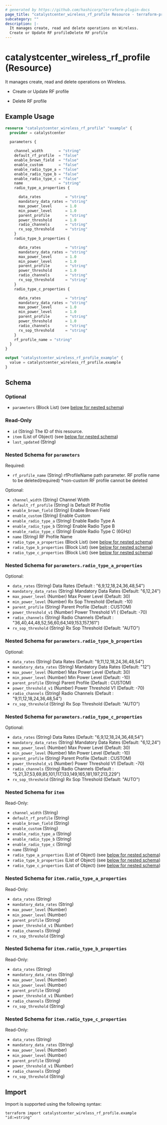 ```yaml
---
# generated by https://github.com/hashicorp/terraform-plugin-docs
page_title: "catalystcenter_wireless_rf_profile Resource - terraform-provider-catalystcenter"
subcategory: ""
description: |-
  It manages create, read and delete operations on Wireless.
  Create or Update RF profileDelete RF profile
---
```


# catalystcenter_wireless_rf_profile (Resource)

It manages create, read and delete operations on Wireless.

- Create or Update RF profile

- Delete RF profile

## Example Usage

```terraform
resource "catalystcenter_wireless_rf_profile" "example" {
  provider = catalystcenter
 
  parameters {

    channel_width       = "string"
    default_rf_profile  = "false"
    enable_brown_field  = "false"
    enable_custom       = "false"
    enable_radio_type_a = "false"
    enable_radio_type_b = "false"
    enable_radio_type_c = "false"
    name                = "string"
    radio_type_a_properties {

      data_rates           = "string"
      mandatory_data_rates = "string"
      max_power_level      = 1.0
      min_power_level      = 1.0
      parent_profile       = "string"
      power_threshold      = 1.0
      radio_channels       = "string"
      rx_sop_threshold     = "string"
    }
    radio_type_b_properties {

      data_rates           = "string"
      mandatory_data_rates = "string"
      max_power_level      = 1.0
      min_power_level      = 1.0
      parent_profile       = "string"
      power_threshold      = 1.0
      radio_channels       = "string"
      rx_sop_threshold     = "string"
    }
    radio_type_c_properties {

      data_rates           = "string"
      mandatory_data_rates = "string"
      max_power_level      = 1.0
      min_power_level      = 1.0
      parent_profile       = "string"
      power_threshold      = 1.0
      radio_channels       = "string"
      rx_sop_threshold     = "string"
    }
    rf_profile_name = "string"
  }
}

output "catalystcenter_wireless_rf_profile_example" {
  value = catalystcenter_wireless_rf_profile.example
}
```

<!-- schema generated by tfplugindocs -->
## Schema

### Optional

- `parameters` (Block List) (see [below for nested schema](#nestedblock--parameters))

### Read-Only

- `id` (String) The ID of this resource.
- `item` (List of Object) (see [below for nested schema](#nestedatt--item))
- `last_updated` (String)

<a id="nestedblock--parameters"></a>
### Nested Schema for `parameters`

Required:

- `rf_profile_name` (String) rfProfileName path parameter. RF profile name to be deleted(required) *non-custom RF profile cannot be deleted

Optional:

- `channel_width` (String) Channel Width
- `default_rf_profile` (String) is Default Rf Profile
- `enable_brown_field` (String) Enable Brown Field
- `enable_custom` (String) Enable Custom
- `enable_radio_type_a` (String) Enable Radio Type A
- `enable_radio_type_b` (String) Enable Radio Type B
- `enable_radio_type_c` (String) Enable Radio Type C (6GHz)
- `name` (String) RF Profile Name
- `radio_type_a_properties` (Block List) (see [below for nested schema](#nestedblock--parameters--radio_type_a_properties))
- `radio_type_b_properties` (Block List) (see [below for nested schema](#nestedblock--parameters--radio_type_b_properties))
- `radio_type_c_properties` (Block List) (see [below for nested schema](#nestedblock--parameters--radio_type_c_properties))

<a id="nestedblock--parameters--radio_type_a_properties"></a>
### Nested Schema for `parameters.radio_type_a_properties`

Optional:

- `data_rates` (String) Data Rates (Default : "6,9,12,18,24,36,48,54")
- `mandatory_data_rates` (String) Mandatory Data Rates (Default: "6,12,24")
- `max_power_level` (Number) Max Power Level  (Default: 30)
- `min_power_level` (Number) Rx Sop Threshold  (Default: -10)
- `parent_profile` (String) Parent Profile (Default : CUSTOM)
- `power_threshold_v1` (Number) Power Threshold V1 ( (Default: -70)
- `radio_channels` (String) Radio Channels (Default : "36,40,44,48,52,56,60,64,149,153,157,161")
- `rx_sop_threshold` (String) Rx Sop Threshold  (Default: "AUTO")


<a id="nestedblock--parameters--radio_type_b_properties"></a>
### Nested Schema for `parameters.radio_type_b_properties`

Optional:

- `data_rates` (String) Data Rates  (Default: "9,11,12,18,24,36,48,54")
- `mandatory_data_rates` (String) Mandatory Data Rates  (Default: "12")
- `max_power_level` (Number) Max Power Level  (Default: 30)
- `min_power_level` (Number) Min Power Level  (Default: -10)
- `parent_profile` (String) Parent Profile (Default : CUSTOM)
- `power_threshold_v1` (Number) Power Threshold V1  (Default: -70)
- `radio_channels` (String) Radio Channels (Default : "9,11,12,18,24,36,48,54")
- `rx_sop_threshold` (String) Rx Sop Threshold (Default: "AUTO")


<a id="nestedblock--parameters--radio_type_c_properties"></a>
### Nested Schema for `parameters.radio_type_c_properties`

Optional:

- `data_rates` (String) Data Rates  (Default: "6,9,12,18,24,36,48,54")
- `mandatory_data_rates` (String) Mandatory Data Rates  (Default: "6,12,24")
- `max_power_level` (Number) Max Power Level  (Default: 30)
- `min_power_level` (Number) Min Power Level  (Default: -10)
- `parent_profile` (String) Parent Profile (Default : CUSTOM)
- `power_threshold_v1` (Number) Power Threshold V1  (Default: -70)
- `radio_channels` (String) Radio Channels (Default : "5,21,37,53,69,85,101,117,133,149,165,181,197,213,229")
- `rx_sop_threshold` (String) Rx Sop Threshold  (Default: "AUTO")



<a id="nestedatt--item"></a>
### Nested Schema for `item`

Read-Only:

- `channel_width` (String)
- `default_rf_profile` (String)
- `enable_brown_field` (String)
- `enable_custom` (String)
- `enable_radio_type_a` (String)
- `enable_radio_type_b` (String)
- `enable_radio_type_c` (String)
- `name` (String)
- `radio_type_a_properties` (List of Object) (see [below for nested schema](#nestedobjatt--item--radio_type_a_properties))
- `radio_type_b_properties` (List of Object) (see [below for nested schema](#nestedobjatt--item--radio_type_b_properties))
- `radio_type_c_properties` (List of Object) (see [below for nested schema](#nestedobjatt--item--radio_type_c_properties))

<a id="nestedobjatt--item--radio_type_a_properties"></a>
### Nested Schema for `item.radio_type_a_properties`

Read-Only:

- `data_rates` (String)
- `mandatory_data_rates` (String)
- `max_power_level` (Number)
- `min_power_level` (Number)
- `parent_profile` (String)
- `power_threshold_v1` (Number)
- `radio_channels` (String)
- `rx_sop_threshold` (String)


<a id="nestedobjatt--item--radio_type_b_properties"></a>
### Nested Schema for `item.radio_type_b_properties`

Read-Only:

- `data_rates` (String)
- `mandatory_data_rates` (String)
- `max_power_level` (Number)
- `min_power_level` (Number)
- `parent_profile` (String)
- `power_threshold_v1` (Number)
- `radio_channels` (String)
- `rx_sop_threshold` (String)


<a id="nestedobjatt--item--radio_type_c_properties"></a>
### Nested Schema for `item.radio_type_c_properties`

Read-Only:

- `data_rates` (String)
- `mandatory_data_rates` (String)
- `max_power_level` (Number)
- `min_power_level` (Number)
- `parent_profile` (String)
- `power_threshold_v1` (Number)
- `radio_channels` (String)
- `rx_sop_threshold` (String)

## Import

Import is supported using the following syntax:

```shell
terraform import catalystcenter_wireless_rf_profile.example "id:=string"
```
